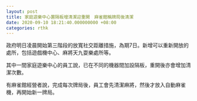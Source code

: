 ```yaml
---
layout: post
title: 家庭遊樂中心置隔板增清潔迎重開　麻雀館稱牌局後清潔
date: 2020-09-10 18:21:40.000000000 +08:00
categories: rthk
---
```


政府明日凌晨開始第三階段的放寬社交距離措施，為期7日。新增可以重新開放的處所，包括遊戲機中心、麻將天九耍樂處所等。

其中一間家庭遊樂中心的員工說，已在不同的機器間加設隔板，重開後亦會增加清潔次數。

有麻雀館經營者說，完成每次牌局後，員工會先清潔麻將，然後才放入自動麻雀機，再開始新一牌局。
